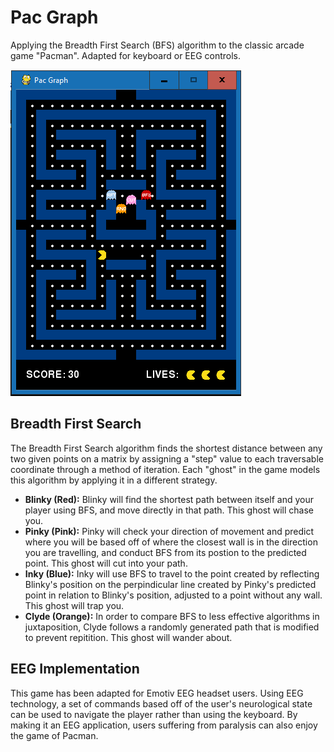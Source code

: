 # Pac Graph
Applying the Breadth First Search (BFS) algorithm to the classic arcade game "Pacman". Adapted for keyboard or EEG controls.

![Display](display-img.PNG)

## Breadth First Search
The Breadth First Search algorithm finds the shortest distance between any two given points on a matrix by assigning a "step" value to each traversable coordinate through a method of iteration. Each "ghost" in the game models this algorithm by applying it in a different strategy.
* **Blinky (Red):** Blinky will find the shortest path between itself and your player using BFS, and move directly in that path. This ghost will chase you.
* **Pinky (Pink):** Pinky will check your direction of movement and predict where you will be based off of where the closest wall is in the direction you are travelling, and conduct BFS from its postion to the predicted point. This ghost will cut into your path.
* **Inky (Blue):** Inky will use BFS to travel to the point created by reflecting Blinky's position on the perpindicular line created by Pinky's predicted point in relation to Blinky's position, adjusted to a point without any wall. This ghost will trap you.
* **Clyde (Orange):** In order to compare BFS to less effective algorithms in juxtaposition, Clyde follows a randomly generated path that is modified to prevent repitition. This ghost will wander about.

## EEG Implementation
This game has been adapted for Emotiv EEG headset users. Using EEG technology, a set of commands based off of the user's neurological state can be used to navigate the player rather than using the keyboard. By making it an EEG application, users suffering from paralysis can also enjoy the game of Pacman.
